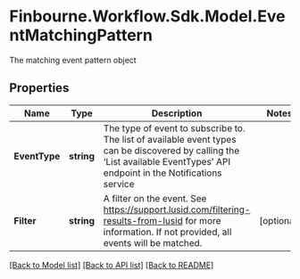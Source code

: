 # Finbourne.Workflow.Sdk.Model.EventMatchingPattern
The matching event pattern object

## Properties

Name | Type | Description | Notes
------------ | ------------- | ------------- | -------------
**EventType** | **string** | The type of event to subscribe to. The list of available event types can be discovered  by calling the ‘List available EventTypes’ API endpoint in the Notifications service | 
**Filter** | **string** | A filter on the event. See https://support.lusid.com/filtering-results-from-lusid for more information.  If not provided, all events will be matched. | [optional] 

[[Back to Model list]](../README.md#documentation-for-models) [[Back to API list]](../README.md#documentation-for-api-endpoints) [[Back to README]](../README.md)

